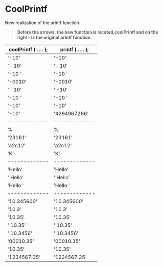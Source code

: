 # CoolPrintf
New realization of the printf function.

>**Before the arrows, the new function is located,coolPrintf
and on the right - is the original printf function.**


coolPrintf ( …. );  | printf ( …. );
------------- | -------------
'-10'         |'-10'
'-  10'       |'-  10'
'-10  '       |'-10  '
'-0010'       |'-0010'
'-  10'       |'  -10'
'-10  '       |'-10  '
'-10'         |'-10'
'-10'         |'4294967286'
------------- | -------------
%             |%          
'23161'       |'23161'   
'a2c12'       |'a2c12' 
'K'           |'K'      
------------- | -------------
'Hello'       |'Hello'     
'     Hello'  |'     Hello' 
'Hello     '  |'Hello     ' 
------------- | -------------
'10.345600'   |'10.345600'  
'10.3'        |'10.3'    
'10.35'       |'10.35'    
'   10.35'    |'   10.35'  
' 10.3456'    |' 10.3456'  
'00010.35'    |'00010.35'  
'10.35'       |'10.35'    
'1234567.35'  |'1234567.35' 
